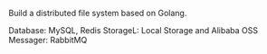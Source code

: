 Build a distributed file system based on Golang.

Database: MySQL, Redis
StorageL: Local Storage and Alibaba OSS
Messager: RabbitMQ


